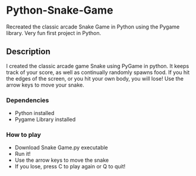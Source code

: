 # Python-Snake-Game
Recreated the classic arcade Snake Game in Python using the Pygame library. Very fun first project in Python.

## Description
I created the classic arcade game Snake using PyGame in python. It keeps track of your score, as well as continually randomly spawns food. If you hit the
edges of the screen, or you hit your own body, you will lose! Use the arrow keys to move your snake.

### Dependencies
* Python installed
* Pygame Library installed

### How to play
* Download Snake Game.py executable
* Run it! 
* Use the arrow keys to move the snake
* If you lose, press C to play again or Q to quit!
